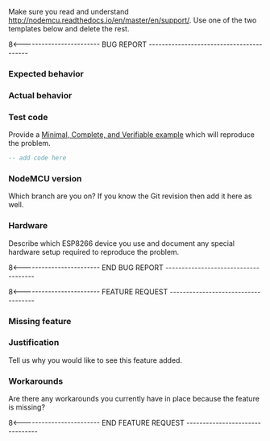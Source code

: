 Make sure you read and understand http://nodemcu.readthedocs.io/en/master/en/support/.
Use one of the two templates below and delete the rest.

8<------------------------ BUG REPORT -----------------------------------------
### Expected behavior

### Actual behavior

### Test code
Provide a [Minimal, Complete, and Verifiable example](http://stackoverflow.com/help/mcve) which will reproduce the problem.
```Lua
-- add code here
```
### NodeMCU version
Which branch are you on? If you know the Git revision then add it here as well.

### Hardware
Describe which ESP8266 device you use and document any special hardware setup 
required to reproduce the problem.

8<------------------------ END BUG REPORT -------------------------------------


8<------------------------ FEATURE REQUEST ------------------------------------
### Missing feature

### Justification
Tell us why you would like to see this feature added.

### Workarounds
Are there any workarounds you currently have in place because the feature is missing?

8<------------------------ END FEATURE REQUEST --------------------------------

